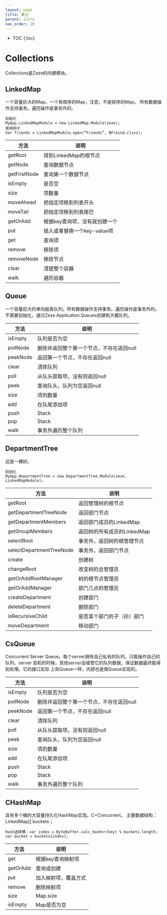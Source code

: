 ```yaml
---
layout: page
title: 集合
parent: intro
nav_order: 20
---
```


* TOC
{:toc}

# Collections

Collections是Zeze的内建模块。

## LinkedMap
一个容量巨大的Map。一个有顺序的Map，注意，不是排序的Map。
所有数据操作支持事务。遍历操作是事务外的。

```
初始化
MyApp.LinkedMapModule = new LinkedMap.Module(zeze);
使用例子
Var friends = LinkedMapModule.open(“Friends”, BFreind.clsss);
```

| 方法           | 说明                 |
|--------------|--------------------|
| getRoot      | 得到LinkedMap的根节点    |
| getNode      | 查询数据节点             |
| getFristNode | 查询第一个数据节点          |
| isEmpty      | 是否空                |
| size         | 项数量                |
| moveAhead    | 把指定项移到列表开头         |
| moveTail     | 把指定项移到列表尾巴         |
| getOrAdd     | 根据key查询项，没有就创建一个   |
| put          | 插入或者替换一个key-value项 |
| get          | 查询项                |
| remove       | 移除项                |
| removeNode   | 移除节点               |
| clear        | 清楚整个容器             |
| walk         | 遍历容器               |

## Queue
一个容量巨大的单向链表队列。所有数据操作支持事务。遍历操作是事务外的。
不需要初始化，通过Zeze.Application.Queues创建和大概队列。

| 方法       | 说明                     |
|----------|------------------------|
| isEmpty  | 队列是否为空                 |
| pollNode | 删除并返回整个第一个节点，不存在返回null |
| peekNode | 返回第一个节点，不存在返回null      |
| clear    | 清除队列                   |
| poll     | 从队头提取项，没有则返回null       |
| peek     | 查询队头，队列为空返回null        |
| size     | 项的数量                   |
| add      | 在队尾添加项                 |
| push     | Stack                  |
| pop      | Stack                  |
| walk     | 事务外遍历整个队列              |

## DepartmentTree
这是一棵树。
```
初始化
MyApp.DepartmentTree = new DepartmentTree.Module(zeze, LinkedMapModule);
```

| 方法                       | 说明                 |
|--------------------------|--------------------|
| getRoot                  | 返回管理树的根节点          | 
| getDepartmentTreeNode    | 返回部门节点             |
| getDepartmentMembers     | 返回部门成员的LinkedMap   |
| getGroupMembers          | 返回树的所有成员的LinkedMap |
| selectRoot               | 事务外，返回树的根管理节点      |
| selectDepartmentTreeNode | 事务外，返回部门节点         |
| create                   | 创建树                |
| changeRoot               | 改变树的总管理员           |
| getOrAddRootManager      | 树的根节点管理员           |
| getOrAddManager          | 部门几点的管理员           |
| createDepartment         | 创建部门               |
| deleteDepartment         | 删除部门               |
| isRecursiveChild         | 是否某个部门的子（孙）部门      |
| moveDepartment           | 移动部门               |

## CsQueue
Concurrent Server Queue。每个server拥有自己私有的队列，只能操作自己的队列。server
宕机的时候，其他server会接管它的队列数据，保证数据最终能得到处理。它的接口实际
上和Queue一样，内部也是用Queue实现的。

| 方法       | 说明                     |
|----------|------------------------|
| isEmpty  | 队列是否为空                 |
| pollNode | 删除并返回整个第一个节点，不存在返回null |
| peekNode | 返回第一个节点，不存在返回null      |
| clear    | 清除队列                   |
| poll     | 从队头提取项，没有则返回null       |
| peek     | 查询队头，队列为空返回null        |
| size     | 项的数量                   |
| add      | 在队尾添加项                 |
| push     | Stack                  |
| pop      | Stack                  |
| walk     | 事务外遍历整个队列              |

## CHashMap
具有多个桶的大容量持久化HashMap实现。C=Concurrent。
主要数据结构：LinkedMap<V>[] buckets；
```
Hash选择桶：var index = ByteBuffer.calc_hashnr(key) % buckets.length;
var bucket = buckets[index];
```

| 方法       | 说明         |
|----------|------------|
| get      | 根据key查询映射项 |
| getOrAdd | 查询或创建      |
| put      | 加入映射项，覆盖方式 |
| remove   | 删除映射项      |
| size     | Map.size   |
| isEmpty  | Map是否为空    |


